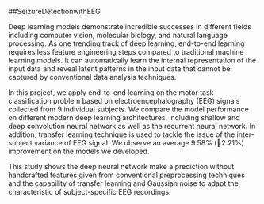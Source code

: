 ##SeizureDetectionwithEEG

Deep learning models demonstrate incredible successes
in different fields including computer vision, molecular biology,
and natural language processing. As one trending
track of deep learning, end-to-end learning requires less
feature engineering steps compared to traditional machine
learning models. It can automatically learn the internal
representation of the input data and reveal latent patterns
in the input data that cannot be captured by conventional
data analysis techniques.

In this project, we apply end-to-end learning on the motor
task classification problem based on electroencephalography
(EEG) signals collected from 9 individual subjects.
We compare the model performance on different modern
deep learning architectures, including shallow and deep
convolution neural network as well as the recurrent neural
network. In addition, transfer learning technique is used to
tackle the issue of the inter-subject variance of EEG signal.
We observe an average 9.58% (2.21%) improvement on
the models we developed.

This study shows the deep neural network make a prediction
without handcrafted features given from conventional
preprocessing techniques and the capability of transfer
learning and Gaussian noise to adapt the characteristic
of subject-specific EEG recordings. 
